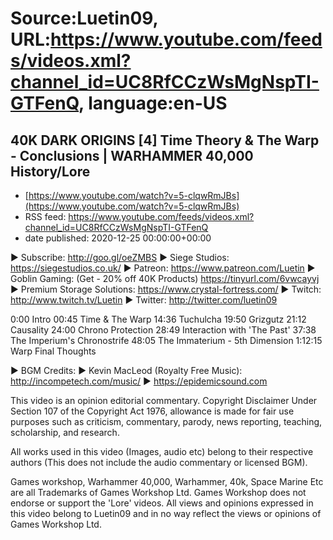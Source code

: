 # Source:Luetin09, URL:https://www.youtube.com/feeds/videos.xml?channel_id=UC8RfCCzWsMgNspTI-GTFenQ, language:en-US

## 40K DARK ORIGINS [4] Time Theory & The Warp - Conclusions | WARHAMMER 40,000 History/Lore
 - [https://www.youtube.com/watch?v=5-clqwRmJBs](https://www.youtube.com/watch?v=5-clqwRmJBs)
 - RSS feed: https://www.youtube.com/feeds/videos.xml?channel_id=UC8RfCCzWsMgNspTI-GTFenQ
 - date published: 2020-12-25 00:00:00+00:00

► Subscribe: http://goo.gl/oeZMBS 
► Siege Studios: https://siegestudios.co.uk/
► Patreon: https://www.patreon.com/Luetin 
► Goblin Gaming: (Get - 20% off 40K Products) https://tinyurl.com/6vwcayvj
► Premium Storage Solutions: https://www.crystal-fortress.com/
► Twitch: http://www.twitch.tv/Luetin
► Twitter: http://twitter.com/luetin09

0:00 Intro
00:45 Time & The Warp
14:36 Tuchulcha
19:50 Grizgutz
21:12 Causality
24:00 Chrono Protection
28:49 Interaction with 'The Past'
37:38 The Imperium's Chronostrife
48:05 The Immaterium - 5th Dimension
1:12:15 Warp Final Thoughts

► BGM Credits:
► Kevin MacLeod (Royalty Free Music): http://incompetech.com/music/
► https://epidemicsound.com

This video is an opinion editorial commentary.
Copyright Disclaimer Under Section 107 of the Copyright Act 1976, allowance is made for fair use purposes such as criticism, commentary, parody, news reporting, teaching, scholarship, and research.

All works used in this video (Images, audio etc) belong to their respective authors
(This does not include the audio commentary or licensed BGM).

Games workshop, Warhammer 40,000, Warhammer, 40k, Space Marine Etc are all Trademarks of Games Workshop Ltd. Games Workshop does not endorse or support the 'Lore' videos. All views and opinions expressed in this video belong to Luetin09 and in no way reflect the views or opinions of Games Workshop Ltd.

